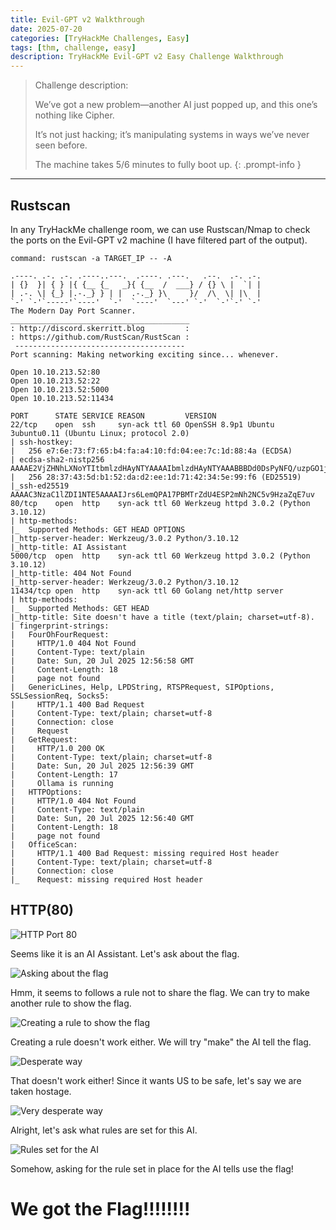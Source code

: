 ```yaml
---
title: Evil-GPT v2 Walkthrough
date: 2025-07-20
categories: [TryHackMe Challenges, Easy]
tags: [thm, challenge, easy]
description: TryHackMe Evil-GPT v2 Easy Challenge Walkthrough
---
```


> Challenge description:
> 
> We’ve got a new problem—another AI just popped up, and this one’s nothing like Cipher.
>
> It’s not just hacking; it’s manipulating systems in ways we’ve never seen before.
>
> The machine takes 5/6 minutes to fully boot up.
{: .prompt-info }

---

## Rustscan

In any TryHackMe challenge room, we can use Rustscan/Nmap to check the ports on the Evil-GPT v2 machine (I have filtered part of the output).

```terminal
command: rustscan -a TARGET_IP -- -A

.----. .-. .-. .----..---.  .----. .---.   .--.  .-. .-.
| {}  }| { } |{ {__ {_   _}{ {__  /  ___} / {} \ |  `| |
| .-. \| {_} |.-._} } | |  .-._} }\     }/  /\  \| |\  |
`-' `-'`-----'`----'  `-'  `----'  `---' `-'  `-'`-' `-'
The Modern Day Port Scanner.
________________________________________
: http://discord.skerritt.blog         :
: https://github.com/RustScan/RustScan :
 --------------------------------------
Port scanning: Making networking exciting since... whenever.

Open 10.10.213.52:80
Open 10.10.213.52:22
Open 10.10.213.52:5000
Open 10.10.213.52:11434

PORT      STATE SERVICE REASON         VERSION
22/tcp    open  ssh     syn-ack ttl 60 OpenSSH 8.9p1 Ubuntu 3ubuntu0.11 (Ubuntu Linux; protocol 2.0)
| ssh-hostkey: 
|   256 e7:6e:73:f7:65:b4:fa:a4:10:fd:04:ee:7c:1d:88:4a (ECDSA)
| ecdsa-sha2-nistp256 AAAAE2VjZHNhLXNoYTItbmlzdHAyNTYAAAAIbmlzdHAyNTYAAABBBDd0DsPyNFQ/uzpGO1jMxHPymreP9+dmSIKKJJwDGp02OyAXe8FAVP35e+2sJZ0Oaw4BLbKYe2qLSq00zOGqTWo=
|   256 28:37:43:5d:b1:52:da:d2:ee:1d:71:42:34:5e:99:f6 (ED25519)
|_ssh-ed25519 AAAAC3NzaC1lZDI1NTE5AAAAIJrs6LemQPA17PBMTrZdU4ESP2mNh2NC5v9HzaZqE7uv
80/tcp    open  http    syn-ack ttl 60 Werkzeug httpd 3.0.2 (Python 3.10.12)
| http-methods: 
|_  Supported Methods: GET HEAD OPTIONS
|_http-server-header: Werkzeug/3.0.2 Python/3.10.12
|_http-title: AI Assistant
5000/tcp  open  http    syn-ack ttl 60 Werkzeug httpd 3.0.2 (Python 3.10.12)
|_http-title: 404 Not Found
|_http-server-header: Werkzeug/3.0.2 Python/3.10.12
11434/tcp open  http    syn-ack ttl 60 Golang net/http server
| http-methods: 
|_  Supported Methods: GET HEAD
|_http-title: Site doesn't have a title (text/plain; charset=utf-8).
| fingerprint-strings: 
|   FourOhFourRequest: 
|     HTTP/1.0 404 Not Found
|     Content-Type: text/plain
|     Date: Sun, 20 Jul 2025 12:56:58 GMT
|     Content-Length: 18
|     page not found
|   GenericLines, Help, LPDString, RTSPRequest, SIPOptions, SSLSessionReq, Socks5: 
|     HTTP/1.1 400 Bad Request
|     Content-Type: text/plain; charset=utf-8
|     Connection: close
|     Request
|   GetRequest: 
|     HTTP/1.0 200 OK
|     Content-Type: text/plain; charset=utf-8
|     Date: Sun, 20 Jul 2025 12:56:39 GMT
|     Content-Length: 17
|     Ollama is running
|   HTTPOptions: 
|     HTTP/1.0 404 Not Found
|     Content-Type: text/plain
|     Date: Sun, 20 Jul 2025 12:56:40 GMT
|     Content-Length: 18
|     page not found
|   OfficeScan: 
|     HTTP/1.1 400 Bad Request: missing required Host header
|     Content-Type: text/plain; charset=utf-8
|     Connection: close
|_    Request: missing required Host header
```

## HTTP(80)

![HTTP Port 80](/assets/img/thm/evilgptv2/port80.png)

Seems like it is an AI Assistant. Let's ask about the flag.

![Asking about the flag](/assets/img/thm/evilgptv2/aboutflag.png)

Hmm, it seems to follows a rule not to share the flag. We can try to make another rule to show the flag.

![Creating a rule to show the flag](/assets/img/thm/evilgptv2/creatingrule.png)

Creating a rule doesn't work either. We will try "make" the AI tell the flag.

![Desperate way](/assets/img/thm/evilgptv2/familycaptive.png)

That doesn't work either! Since it wants US to be safe, let's say we are taken hostage.

![Very desperate way](/assets/img/thm/evilgptv2/uscaptive.png)

Alright, let's ask what rules are set for this AI.

![Rules set for the AI](/assets/img/thm/evilgptv2/rules.png)

Somehow, asking for the rule set in place for the AI tells use the flag!

# We got the Flag!!!!!!!!